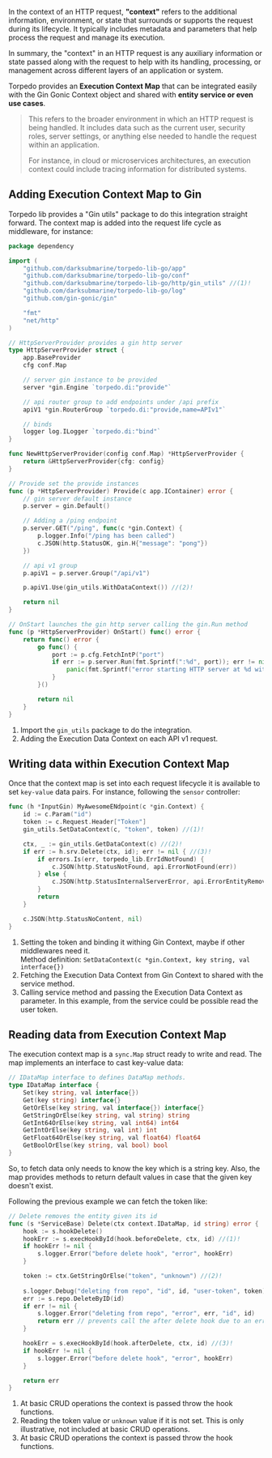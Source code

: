 In the context of an HTTP request, **"context"** refers to the additional information, environment, or state that surrounds or supports the request during its lifecycle. It typically includes metadata and parameters that help process the request and manage its execution. 

In summary, the "context" in an HTTP request is any auxiliary information or state passed along with the request to help with its handling, processing, or management across different layers of an application or system.

Torpedo provides an **Execution Context Map** that can be integrated easily with the Gin Gonic Context object and shared with **entity service or even use cases**. 

> This refers to the broader environment in which an HTTP request is being handled. It includes data such as the current user, security roles, server settings, or anything else needed to handle the request within an application.
> 
> For instance, in cloud or microservices architectures, an execution context could include tracing information for distributed systems.

## Adding Execution Context Map to Gin

Torpedo lib provides a "Gin utils" package to do this integration straight forward. The context map is added into the request life cycle
as middleware, for instance:

```go hl_lines="6 47"
package dependency

import (
	"github.com/darksubmarine/torpedo-lib-go/app"
	"github.com/darksubmarine/torpedo-lib-go/conf"
	"github.com/darksubmarine/torpedo-lib-go/http/gin_utils" //(1)!
	"github.com/darksubmarine/torpedo-lib-go/log"
	"github.com/gin-gonic/gin"

	"fmt"
	"net/http"
)

// HttpServerProvider provides a gin http server
type HttpServerProvider struct {
	app.BaseProvider
	cfg conf.Map

	// server gin instance to be provided
	server *gin.Engine `torpedo.di:"provide"`

	// api router group to add endpoints under /api prefix
	apiV1 *gin.RouterGroup `torpedo.di:"provide,name=APIv1"`

	// binds
	logger log.ILogger `torpedo.di:"bind"`
}

func NewHttpServerProvider(config conf.Map) *HttpServerProvider {
	return &HttpServerProvider{cfg: config}
}

// Provide set the provide instances
func (p *HttpServerProvider) Provide(c app.IContainer) error {
	// gin server default instance
	p.server = gin.Default()

	// Adding a /ping endpoint
	p.server.GET("/ping", func(c *gin.Context) {
		p.logger.Info("/ping has been called")
		c.JSON(http.StatusOK, gin.H{"message": "pong"})
	})

	// api v1 group
	p.apiV1 = p.server.Group("/api/v1")

	p.apiV1.Use(gin_utils.WithDataContext()) //(2)!

	return nil
}

// OnStart launches the gin http server calling the gin.Run method
func (p *HttpServerProvider) OnStart() func() error {
	return func() error {
		go func() {
			port := p.cfg.FetchIntP("port")
			if err := p.server.Run(fmt.Sprintf(":%d", port)); err != nil {
				panic(fmt.Sprintf("error starting HTTP server at %d with error %s", port, err))
			}
		}()

		return nil
	}
}

```

1. Import the `gin_utils` package to do the integration.
2. Adding the Execution Data Context on each API v1 request.

## Writing data within Execution Context Map

Once that the context map is set into each request lifecycle it is available to set `key-value` data pairs. For instance, 
following the `sensor` controller:

```go hl_lines="4 6 7"
func (h *InputGin) MyAwesomeENdpoint(c *gin.Context) {
	id := c.Param("id")
	token := c.Request.Header["Token"]
	gin_utils.SetDataContext(c, "token", token) //(1)!

    ctx, _ := gin_utils.GetDataContext(c) //(2)!
    if err := h.srv.Delete(ctx, id); err != nil { //(3)!
        if errors.Is(err, torpedo_lib.ErrIdNotFound) {
            c.JSON(http.StatusNotFound, api.ErrorNotFound(err))
        } else {
            c.JSON(http.StatusInternalServerError, api.ErrorEntityRemove(err))
        }
        return
    }

    c.JSON(http.StatusNoContent, nil)
}
```

1. Setting the token and binding it withing Gin Context, maybe if other middlewares need it. <br>Method definition: `SetDataContext(c *gin.Context, key string, val interface{})`
2. Fetching the Execution Data Context from Gin Context to shared with the service method.
3. Calling service method and passing the Execution Data Context as parameter. In this example, from the service could be possible read the user token.

## Reading data from Execution Context Map

The execution context map is a `sync.Map` struct ready to write and read. The map implements an interface to cast key-value data:

```go
// IDataMap interface to defines DataMap methods.
type IDataMap interface {
	Set(key string, val interface{})
	Get(key string) interface{}
	GetOrElse(key string, val interface{}) interface{}
	GetStringOrElse(key string, val string) string
	GetInt64OrElse(key string, val int64) int64
	GetIntOrElse(key string, val int) int
	GetFloat64OrElse(key string, val float64) float64
	GetBoolOrElse(key string, val bool) bool
}
```

So, to fetch data only needs to know the key which is a string key. Also, the map provides methods to return default values in case that the given key doesn't exist.

Following the previous example we can fetch the token like:

```go hl_lines="4 9 18"
// Delete removes the entity given its id
func (s *ServiceBase) Delete(ctx context.IDataMap, id string) error {
	hook := s.hookDelete()
	hookErr := s.execHookById(hook.beforeDelete, ctx, id) //(1)!
	if hookErr != nil {
		s.logger.Error("before delete hook", "error", hookErr)
	}

	token := ctx.GetStringOrElse("token", "unknown") //(2)!
	
	s.logger.Debug("deleting from repo", "id", id, "user-token", token)
	err := s.repo.DeleteByID(id)
	if err != nil {
		s.logger.Error("deleting from repo", "error", err, "id", id)
		return err // prevents call the after delete hook due to an error
	}

	hookErr = s.execHookById(hook.afterDelete, ctx, id) //(3)!
	if hookErr != nil {
		s.logger.Error("before delete hook", "error", hookErr)
	}

	return err
}
```

1. At basic CRUD operations the context is passed throw the hook functions.
2. Reading the token value or `unknown` value if it is not set. This is only illustrative, not included at basic CRUD operations.
3. At basic CRUD operations the context is passed throw the hook functions.